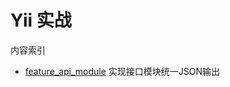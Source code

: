 # Yii 实战

内容索引
* [feature_api_module](https://github.com/hanguangchao/artisanyii/tree/feature_api_module) 实现接口模块统一JSON输出
